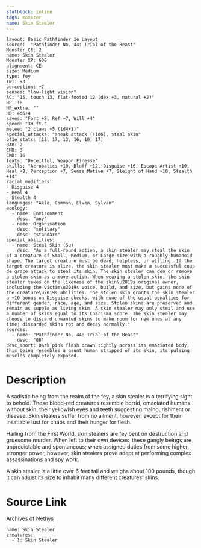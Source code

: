 ```yaml
---
statblock: inline
tags: monster
name: Skin Stealer
---
```

```statblock
layout: Basic Pathfinder 1e Layout
source:  "Pathfinder No. 44: Trial of the Beast"
Monster_CR: 2
name: Skin Stealer
Monster_XP: 600
alignment: CE
size: Medium
type: fey
INI: +3
perception: +7
senses: "low-light vision"
AC: "15, touch 13, flat-footed 12 (dex +3, natural +2)"
HP: 18
HP_extra: ""
HD: 4d6+4
saves: "Fort +2, Ref +7, Will +4"
speed: "30 ft."
melee: "2 claws +5 (1d4+1)"
special_attacks: "sneak attack (+1d6), steal skin"
pf1e_stats: [12, 17, 13, 16, 10, 17]
BAB: 2
CMB: 3
CMD: 16
feats: "Deceitful, Weapon Finesse"
skills: "Acrobatics +10, Bluff +12, Disguise +16, Escape Artist +10, Heal +8, Perception +7, Sense Motive +7, Sleight of Hand +10, Stealth +14"
racial_modifiers:
- Disguise 4
- Heal 4
- Stealth 4
languages: "Aklo, Common, Elven, Sylvan"
ecology:
  - name: Environment
    desc: "any"
  - name: Organisation
    desc: "solitary"
    desc: "standard"
special_abilities:
  - name: Steal Skin (Su)
    desc: "As a full-round action, a skin stealer may steal the skin of a creature of Small, Medium, or Large size with a roughly humanoid shape. The target creature must be dead, helpless, or willing. If the target creature is alive, the skin stealer must make a successful coup de grace attack to steal its skin. The skin stealer can don or remove a stolen skin as a move action. When wearing a stolen skin, the skin stealer takes on the likeness of the skin\u2019s original owner, including the victim\u2019s voice, build, and size, but gains none of the creature\u2019s abilities. The stolen skin grants the skin stealer a +10 bonus on Disguise checks, with none of the usual penalties for different gender, race, age, and size. Stolen skins are preserved and remain as supple as living skin. A skin stealer may only steal and use a number of skins equal to its Charisma score. The skin stealer may choose to discard unwanted skins to make room for new ones at any time; discarded skins rot and decay normally."
sources:
  - name: "Pathfinder No. 44: Trial of the Beast"
    desc: "88"
desc_short: Dark pink flesh drawn tightly across its emaciated body, this being resembles a gaunt human stripped of its skin, its pulsing muscles completely exposed.
```
# Description
A sadistic being from the realm of the fey, a skin stealer is a terrifying sight to behold. These blood-red creatures resemble horrid, emaciated humans without skin, their yellowish eyes and teeth suggesting malnourishment or disease. Skin stealers suffer from no ailment, however, except for their insatiable lust for chaos and their hunger for flesh.

Hailing from the First World, skin stealers are fey bent on destruction and gruesome murder. When left to their own devices, these gangly beings are unpredictable and spontaneous; when assigned duties from some higher, stronger power, however, skin stealers prove adept at performing complex assassinations and spy work.

A skin stealer is a little over 6 feet tall and weighs about 100 pounds, though it can adjust its size to inhabit many different creatures’ skins.
# Source Link
[Archives of Nethys](https://aonprd.com/MonsterDisplay.aspx?ItemName=Skin%20Stealer)
```encounter-table
name: Skin Stealer
creatures:
  - 1: Skin Stealer
```
